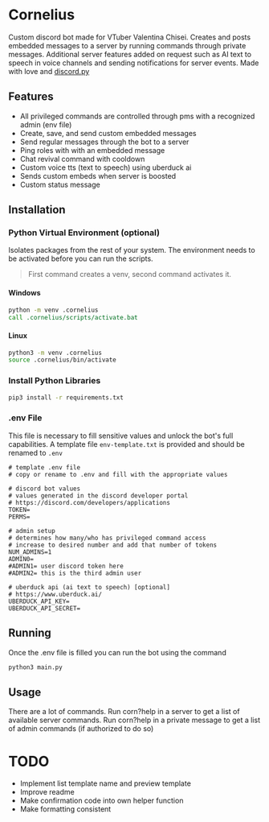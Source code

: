 # Cornelius
Custom discord bot made for VTuber Valentina Chisei. Creates and posts embedded messages to a server by
running commands through private messages. Additional server features added on request such as AI text to speech
in voice channels and sending notifications for server events. Made with love and [discord.py](https://github.com/Rapptz/discord.py)

## Features
- All privileged commands are controlled through pms with a recognized admin (env file)
- Create, save, and send custom embedded messages
- Send regular messages through the bot to a server
- Ping roles with with an embedded message
- Chat revival command with cooldown
- Custom voice tts (text to speech) using uberduck ai
- Sends custom embeds when server is boosted
- Custom status message

## Installation
### Python Virtual Environment (optional)
Isolates packages from the rest of your system. The environment needs to be activated before you can run the scripts.
> First command creates a venv, second command activates it.
#### Windows
```cmd
python -m venv .cornelius
call .cornelius/scripts/activate.bat
```
#### Linux
```bash
python3 -m venv .cornelius  
source .cornelius/bin/activate
```
### Install Python Libraries
```bash
pip3 install -r requirements.txt
```
### .env File
This file is necessary to fill sensitive values and unlock the bot's full capabilities.
A template file `env-template.txt` is provided and should be renamed to `.env`
```
# template .env file
# copy or rename to .env and fill with the appropriate values

# discord bot values
# values generated in the discord developer portal
# https://discord.com/developers/applications
TOKEN=
PERMS=

# admin setup
# determines how many/who has privileged command access
# increase to desired number and add that number of tokens
NUM_ADMINS=1
ADMIN0=
#ADMIN1= user discord token here
#ADMIN2= this is the third admin user

# uberduck api (ai text to speech) [optional]
# https://www.uberduck.ai/
UBERDUCK_API_KEY=
UBERDUCK_API_SECRET=
```

## Running
Once the .env file is filled you can run the bot using the command
```bash
python3 main.py
```

## Usage
There are a lot of commands. Run corn?help in a server to get a list of available server commands. Run
corn?help in a private message to get a list of admin commands (if authorized to do so)

# TODO
- Implement list template name and preview template
- Improve readme
- Make confirmation code into own helper function
- Make formatting consistent
